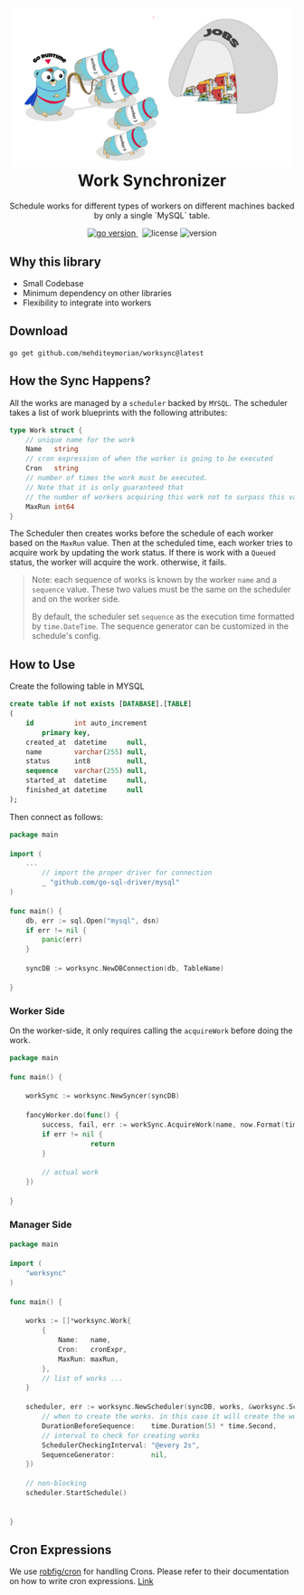 <h1 align="center">
<img alt="Koi logo" src="assets/image.png" width="500px"/><br/>
Work Synchronizer
</h1>
<p align="center">Schedule works for different types of workers on different machines backed by only a single `MySQL` table.
</p>

<p align="center">
<a href="https://pkg.go.dev/github.com/mehditeymorian/worksync?tab=doc"target="_blank">
    <img src="https://img.shields.io/badge/Go-1.20+-00ADD8?style=for-the-badge&logo=go" alt="go version" />
</a>&nbsp;
<img src="https://img.shields.io/badge/license-MIT-blue?style=for-the-badge&logo=none" alt="license" />

<img src="https://img.shields.io/badge/Version-0.0.1-informational?style=for-the-badge&logo=none" alt="version" />
</p>

## Why this library
- Small Codebase
- Minimum dependency on other libraries
- Flexibility to integrate into workers

## Download
```
go get github.com/mehditeymorian/worksync@latest
```

## How the Sync Happens?
All the works are managed by a `scheduler` backed by `MYSQL`. The scheduler takes a list of work blueprints with the following attributes:
```go
type Work struct {
	// unique name for the work
	Name   string
	// cron expression of when the worker is going to be executed
	Cron   string
	// number of times the work must be executed.
	// Note that it is only guaranteed that 
	// the number of workers acquiring this work not to surpass this value.
	MaxRun int64
}
```
The Scheduler then creates works before the schedule of each worker based on the `MaxRun` value. Then at the scheduled time, each worker tries to acquire work by updating the work status. If there is work with a `Queued` status, the worker will acquire the work. otherwise, it fails.
> Note: each sequence of works is known by the worker `name` and a `sequence` value. These two values must be the same on the scheduler and on the worker side.
> 
> By default, the scheduler set `sequence` as the execution time formatted by `time.DateTime`. The sequence generator can be customized in the schedule's config.

## How to Use
Create the following table in MYSQL
```sql
create table if not exists [DATABASE].[TABLE]
(
    id          int auto_increment
        primary key,
    created_at  datetime     null,
    name        varchar(255) null,
    status      int8         null,
    sequence    varchar(255) null,
    started_at  datetime     null,
    finished_at datetime     null
);
```
Then connect as follows:
```go
package main

import (
	...
        // import the proper driver for connection
        _ "github.com/go-sql-driver/mysql"
)

func main() {
    db, err := sql.Open("mysql", dsn)
    if err != nil {
        panic(err)
    }
    
    syncDB := worksync.NewDBConnection(db, TableName)

}
```


### Worker Side
On the worker-side, it only requires calling the `acquireWork` before doing the work.
```go
package main

func main() {

	workSync := worksync.NewSyncer(syncDB)
	
	fancyWorker.do(func() {
		success, fail, err := workSync.AcquireWork(name, now.Format(time.DateTime))
		if err != nil {
                    return
		}
		
		// actual work
	})

}
```

### Manager Side
```go
package main

import (
	"worksync"
)

func main() {

	works := []*worksync.Work{
		{
			Name:   name,
			Cron:   cronExpr,
			MaxRun: maxRun,
		},
		// list of works ...
	}

	scheduler, err := worksync.NewScheduler(syncDB, works, &worksync.SchedulerConfig{
		// when to create the works. in this case it will create the work if duration before execution time is less than 5sec.
		DurationBeforeSequence:    time.Duration(5) * time.Second,
		// interval to check for creating works
		SchedulerCheckingInterval: "@every 2s",
		SequenceGenerator:         nil,
	})

	// non-blocking
	scheduler.StartSchedule()


}
```


## Cron Expressions
We use [robfig/cron](https://github.com/robfig/cron) for handling Crons. Please refer to their documentation on how to write cron expressions. [Link](https://pkg.go.dev/github.com/robfig/cron)
